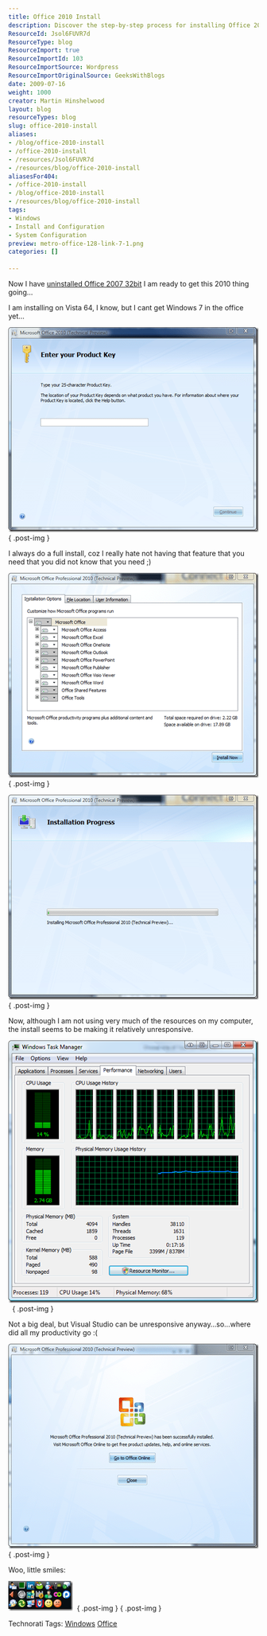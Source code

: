 ```yaml
---
title: Office 2010 Install
description: Discover the step-by-step process for installing Office 2010 on Vista 64. Learn tips and tricks to enhance your productivity with this essential tool!
ResourceId: Jsol6FUVR7d
ResourceType: blog
ResourceImport: true
ResourceImportId: 103
ResourceImportSource: Wordpress
ResourceImportOriginalSource: GeeksWithBlogs
date: 2009-07-16
weight: 1000
creator: Martin Hinshelwood
layout: blog
resourceTypes: blog
slug: office-2010-install
aliases:
- /blog/office-2010-install
- /office-2010-install
- /resources/Jsol6FUVR7d
- /resources/blog/office-2010-install
aliasesFor404:
- /office-2010-install
- /blog/office-2010-install
- /resources/blog/office-2010-install
tags:
- Windows
- Install and Configuration
- System Configuration
preview: metro-office-128-link-7-1.png
categories: []

---
```

Now I have [uninstalled Office 2007 32bit](http://blog.hinshelwood.com/archive/2009/07/16/installing-office-2010-gotcha-1.aspx) I am ready to get this 2010 thing going…

I am installing on Vista 64, I know, but I cant get Windows 7 in the office yet…

[![image](images/Office2010Install_D5D5-image_thumb-6-7.png)](http://blog.hinshelwood.com/files/2011/05/GWB-WindowsLiveWriter-Office2010Install_D5D5-image_2.png)
{ .post-img }

I always do a full install, coz I really hate not having that feature that you need that you did not know that you need ;)

[![image](images/Office2010Install_D5D5-image_thumb_1-1-2.png)](http://blog.hinshelwood.com/files/2011/05/GWB-WindowsLiveWriter-Office2010Install_D5D5-image_4.png)
{ .post-img }

[![image](images/Office2010Install_D5D5-image_thumb_2-2-3.png)](http://blog.hinshelwood.com/files/2011/05/GWB-WindowsLiveWriter-Office2010Install_D5D5-image_6.png)
{ .post-img }

Now, although I am not using very much of the resources on my computer, the install seems to be making it relatively unresponsive.

[![image](images/Office2010Install_D5D5-image_thumb_3-3-4.png)](http://blog.hinshelwood.com/files/2011/05/GWB-WindowsLiveWriter-Office2010Install_D5D5-image_8.png) 
{ .post-img }

Not a big deal, but Visual Studio can be unresponsive anyway…so…where did all my productivity go :(

[![image](images/Office2010Install_D5D5-image_thumb_4-4-5.png)](http://blog.hinshelwood.com/files/2011/05/GWB-WindowsLiveWriter-Office2010Install_D5D5-image_10.png)
{ .post-img }

Woo, little smiles:

[![image](images/Office2010Install_D5D5-image_thumb_5-5-6.png)](http://blog.hinshelwood.com/files/2011/05/GWB-WindowsLiveWriter-Office2010Install_D5D5-image_12.png) 
{ .post-img }
{ .post-img }

Technorati Tags: [Windows](http://technorati.com/tags/Windows) [Office](http://technorati.com/tags/Office)

